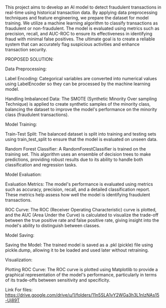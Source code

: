 This project aims to develop an AI model to detect fraudulent transactions in 
real-time using historical transaction data. By applying data preprocessing 
techniques and feature engineering, we prepare the dataset for model training. 
We utilize a machine learning algorithm to classify transactions as fraudulent 
or non-fraudulent. The model is evaluated using metrics such as precision, 
recall, and AUC-ROC to ensure its effectiveness in identifying fraud with 
minimal false positives. The ultimate goal is to create a reliable system that can 
accurately flag suspicious activities and enhance transaction security. 

PROPOSED SOLUTION: 

Data Preprocessing: 

 Label Encoding: Categorical variables are converted into numerical 
values using LabelEncoder so they can be processed by the machine 
learning model.

 Handling Imbalanced Data: The SMOTE (Synthetic Minority Over
sampling Technique) is applied to create synthetic samples of the minority 
class, balancing the dataset to improve the model's performance on the 
minority class (fraudulent transactions). 


Model Training: 

 Train-Test Split: The balanced dataset is split into training and testing sets 
using train_test_split to ensure that the model is evaluated on unseen data. 

 Random Forest Classifier: A RandomForestClassifier is trained on the 
training set. This algorithm uses an ensemble of decision trees to make 
predictions, providing robust results due to its ability to handle both 
classification and regression tasks. 


Model Evaluation: 

 Evaluation Metrics: The model's performance is evaluated using metrics 
such as accuracy, precision, recall, and a detailed classification report. 
These metrics help assess how well the model is identifying fraudulent 
transactions. 

 ROC Curve: The ROC (Receiver Operating Characteristic) curve is 
plotted, and the AUC (Area Under the Curve) is calculated to visualize 
the trade-off between the true positive rate and false positive rate, giving 
insight into the model's ability to distinguish between classes. 


Model Saving: 

 Saving the Model: The trained model is saved as a .pkl (pickle) file using 
pickle.dump, allowing it to be loaded and used later without retraining. 

Visualization:  

 Plotting ROC Curve: The ROC curve is plotted using Matplotlib to 
provide a graphical representation of the model's performance, 
particularly in terms of its trade-offs between sensitivity and specificity.

Link For files: https://drive.google.com/drive/u/1/folders/11n5SLA1vY2WGa3h3L1nlzNAs15-Uj89T


